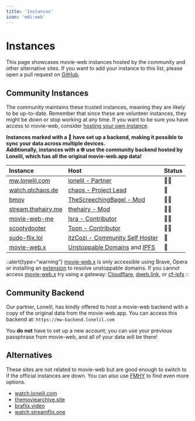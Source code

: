 ```yaml
---
title: 'Instances'
icon: 'mdi:web'
---
```


# Instances

This page showcases movie-web instances hosted by the community and other alternative sites. If you want to add your instance to this list, please open a pull request on [GitHub](https://github.com/movie-web/docs).

## Community Instances

The community maintains these trusted instances, meaning they are likely to be up-to-date. Remember that since these are volunteer instances, they might be down or stop working at any time. If you want to be sure you have access to movie-web, consider [hosting your own instance](../1.self-hosting/1.hosting-intro.md). 

**Instances marked with a 💾 have set up a backend, making it possible to sync your data across multiple devices.**<br />
**Additionally, instances with a 🌐 use the community backend hosted by Lonelil, which has all the original movie-web.app data!**

|                    Instance                      |                                        Host                                         |  Status  |
| :----------------------------------------------- | :---------------------------------------------------------------------------------- | :------- |
| [mw.lonelil.com](https://mw.lonelil.com)         | [lonelil - Partner](https://github.com/lonelil)                                     | 💾🌐      |
| [watch.qtchaos.de](https://watch.qtchaos.de)     | [chaos - Project Lead](https://github.com/qtchaos)                                  | 💾       |
| [bmov](https://bmov.vercel.app)                  | [TheScreechingBagel - Mod](https://github.com/TheScreechingBagel)                   | 💾🌐      |
| [stream.thehairy.me](https://stream.thehairy.me) | [thehairy - Mod](https://github.com/thehairy)                                       | 💾🌐      |
| [movie-web-me](https://movie-web-me.vercel.app)  | [Isra - Contributor](https://github.com/zisra)                                      | 💾🌐      |
| [scootydooter](https://scootydooter.vercel.app)  | [Toon - Contributor](https://github.com/Toon-arch)                                  | 💾🌐      |
| [sudo-flix.lol](https://sudo-flix.lol)           | [itzCozi - Community Self Hoster](https://gitlab.com/itzCozi)                       | 💾       |
| [movie-web.x](https://movie-web.x)               | [Unstoppable Domains](https://unstoppabledomains.com) and [IPFS](https://ipfs.tech) | 💾       |


::alert{type="warning"}
[movie-web.x](https://movie-web.x) is only accessible using Brave, Opera or installing an [extension](https://unstoppabledomains.com/extension) to resolve unstoppable domains.
If you cannot access [movie-web.x](https://movie-web.x) try using a gateway: [Cloudflare](https://cloudflare-ipfs.com/ipns/k51qzi5uqu5diql6nkzokwdvz9511dp9itillc7xhixptq14tk1oz8agh3wrjd), [dweb.link](https://k51qzi5uqu5diql6nkzokwdvz9511dp9itillc7xhixptq14tk1oz8agh3wrjd.ipns.dweb.link), or [cf-ipfs](https://k51qzi5uqu5diql6nkzokwdvz9511dp9itillc7xhixptq14tk1oz8agh3wrjd.ipns.cf-ipfs.com)
::

## Community Backend

Our partner, Lonelil, has kindly offered to host a movie-web backend with a copy of the original data from the movie-web.app. You can access this backend at: `https://mw-backend.lonelil.com`

You **do not** have to set up a new account; you can use your previous passphrase from movie-web, and all of your data will be there!

## Alternatives

These sites are not related to movie-web but are good enough to switch to if the official instances are down. You can also use [FMHY](https://fmhy.pages.dev/videopiracyguide) to find even more options.

* [watch.lonelil.com](https://watch.lonelil.com)
* [themoviearchive.site](https://themoviearchive.site)
* [braflix.video](https://braflix.video)
* [watch.streamflix.one](https://watch.streamflix.one)
